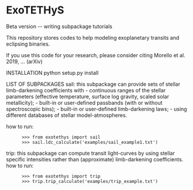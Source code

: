 # ExoTETHyS
Beta version -- writing subpackage tutorials

This repository stores codes to help modeling exoplanetary transits and eclipsing binaries.

If you use this code for your research, please consider citing
Morello et al. 2019, ... (arXiv)

INSTALLATION
python setup.py install

LIST OF SUBPACKAGES
sail: this subpackage can provide sets of stellar limb-darkening coefficients with
      - continuous ranges of the stellar parameters (effective temperature, surface log gravity, scaled solar metallicity);
      - built-in or user-defined passbands (with or without spectroscopic bins);
      - built-in or user-defined limb-darkening laws;
      - using different databases of stellar model-atmospheres.

how to run:
```
      >>> from exotethys import sail  
      >>> sail.ldc_calculate('examples/sail_example1.txt')  
```
      
trip: this subpackage can compute transit light-curves by using stellar specific intensities rather than (approximate) limb-darkening coefficients.
how to run:
```
      >>> from exotethys import trip  
      >>> trip.trip_calculate('examples/trip_example.txt')  
```
